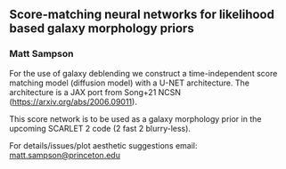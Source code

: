## Score-matching neural networks for likelihood based galaxy morphology priors
### Matt Sampson

For the use of galaxy deblending we construct a time-independent 
score matching model (diffusion model) with a U-NET architecture. The architecture
is a JAX port from Song+21 NCSN (https://arxiv.org/abs/2006.09011).

This score network is to be used as a galaxy morphology prior in the upcoming 
SCARLET 2 code (2 fast 2 blurry-less). 

For details/issues/plot aesthetic suggestions
email: matt.sampson@princeton.edu 
